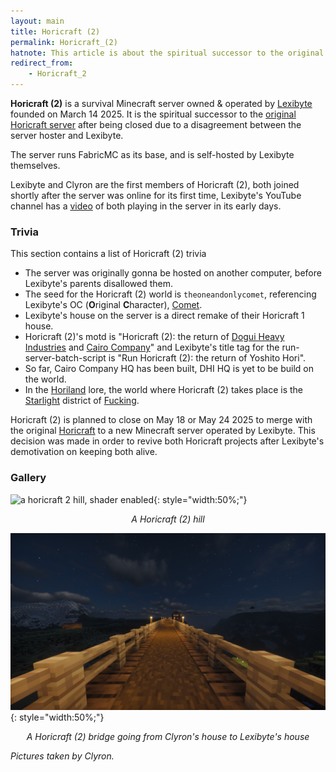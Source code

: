 ```yaml
---
layout: main
title: Horicraft (2)
permalink: Horicraft_(2)
hatnote: This article is about the spiritual successor to the original Horicraft server, for its predecessor, see <a href="Horicraft">Horicraft</a>
redirect_from: 
    - Horicraft_2
---
```


**Horicraft (2)** is a survival Minecraft server owned & operated by [Lexibyte](Lexibyte) founded on March 14 2025. It is the spiritual successor to the [original Horicraft server](Horicraft) after being closed due to a disagreement between the server hoster and Lexibyte.

The server runs FabricMC as its base, and is self-hosted by Lexibyte themselves. 

Lexibyte and Clyron are the first members of Horicraft (2), both joined shortly after the server was online for its first time, Lexibyte's YouTube channel has a [video](https://www.youtube.com/watch?v=A3bE3yBXduY&t=25s) of both playing in the server in its early days.

### Trivia

This section contains a list of Horicraft (2) trivia

- The server was originally gonna be hosted on another computer, before Lexibyte's parents disallowed them.
- The seed for the Horicraft (2) world is `theoneandonlycomet`, referencing Lexibyte's OC (**O**riginal **C**haracter), [Comet](Comet).
- Lexibyte's house on the server is a direct remake of their Horicraft 1 house.
- Horicraft (2)'s motd is "Horicraft (2): the return of [Dogui Heavy Industries](Dogui_Heavy_Industries_Incorporated) and [Cairo Company](Cairo_Company_Incorporated)" and Lexibyte's title tag for the run-server-batch-script is "Run Horicraft (2): the return of Yoshito Hori".
- So far, Cairo Company HQ has been built, DHI HQ is yet to be build on the world.
- In the [Horiland](Horiland) lore, the world where Horicraft (2) takes place is the [Starlight](Fucking,_Horiland#Starlight) district of [Fucking](Fucking,_Horiland).

Horicraft (2) is planned to close on May 18 or May 24 2025 to merge with the original [Horicraft](Horicraft) to a new Minecraft server operated by Lexibyte. This decision was made in order to revive both Horicraft projects after Lexibyte's demotivation on keeping both alive.

### Gallery

![a horicraft 2 hill, shader enabled](img/articles/horicraft2/hill.png){: style="width:50%;"}
<p style="text-align:center;"><i>A Horicraft (2) hill</i></p>

![a horicraft 2 bridge, going from clyron's house to horibyte's house, shader enabled](img/articles/horicraft2/bridge.png){: style="width:50%;"}
<p style="text-align:center;"><i>A Horicraft (2) bridge going from Clyron's house to Lexibyte's house</i></p>

*Pictures taken by Clyron.*
